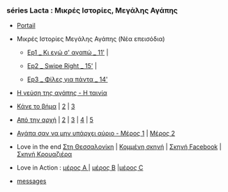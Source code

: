 ### séries Lacta : Μικρές Ιστορίες, Μεγάλης Αγάπης
* [Portail](https://www.youtube.com/user/LactaFilms)

* Μικρές Ιστορίες Μεγάλης Αγάπης (Nέα επεισόδια)
    * [Ep1 _ Κι εγώ σ' αγαπώ _ 11'](https://www.youtube.com/watch?v=n0oxjmuCsBI) |

    * [Ep2 _ Swipe Right _ 15'](https://www.youtube.com/watch?v=DdM6N-QbSxo) | 
    
    * [Ep3 _ Φίλες για πάντα _ 14'](https://www.youtube.com/watch?v=GFA2dBbmEOM)

* [Η γεύση της αγάπης - Η ταινία](https://www.youtube.com/watch?v=k4L0he1WC0I)
* [Κάνε το βήμα](https://www.youtube.com/watch?v=1DVeYgV97po) | 
[2](https://www.youtube.com/watch?v=mqJL7CeMVM4&list=RDCMUCFQi0B8pIJsxFMBDoldEKMg&index=4) | 
[3](https://www.youtube.com/watch?v=eFCqa1XBJOc)

* [Από την αρχή](https://www.youtube.com/watch?v=6PGhGoNyEyw&list=RDCMUCFQi0B8pIJsxFMBDoldEKMg&index=3) | 
[2](https://www.youtube.com/watch?v=lqpgL4n8_nI&list=RDCMUCFQi0B8pIJsxFMBDoldEKMg&index=23) | 
[3](https://www.youtube.com/watch?v=tGnJik6rKsk&list=RDCMUCFQi0B8pIJsxFMBDoldEKMg&index=18) | 
[4](https://www.youtube.com/watch?v=kQft3KOufvI&list=RDCMUCFQi0B8pIJsxFMBDoldEKMg&index=17) |
[5](https://www.youtube.com/watch?v=FBTj74K-Ruw&list=RDCMUCFQi0B8pIJsxFMBDoldEKMg&index=20)

* [Αγάπα σαν να μην υπάρχει αύριο - Μέρος 1](https://www.youtube.com/watch?v=ZwA-KjHgqqQ) | 
[Μέρος 2](https://www.youtube.com/watch?v=iF964hjgNFk)

* Love in the end
[Στη Θεσσαλονίκη](https://www.youtube.com/watch?v=93Lsm6m5kSg&list=PLr2EIY1gw8IH3MfyvSd4IRQm3y6bKfmHK) |
[Κομμένη σκηνή](https://www.youtube.com/watch?v=mVpzLDdqsqQ)
[](https://www.loveintheend.gr/videos) |
[Σκηνή Facebook](https://www.youtube.com/watch?v=Bl_vFBe6yhQ&list=PLr2EIY1gw8IH3MfyvSd4IRQm3y6bKfmHK&index=16) |
[Σκηνή Κρουαζιέρα](https://www.youtube.com/watch?v=e8Ad3Bfh0cM&list=PLr2EIY1gw8IH3MfyvSd4IRQm3y6bKfmHK&index=17)


* Love in Action : [μέρος A ](https://www.youtube.com/watch?v=bD1MmI8BzLE&list=RDCMUCFQi0B8pIJsxFMBDoldEKMg&index=30) | [μέρος B](https://www.youtube.com/watch?v=lDI95NnpVhE&list=RDCMUCFQi0B8pIJsxFMBDoldEKMg&index=43) |[μέρος C](https://www.youtube.com/watch?v=yjjg7gS5P_A&list=RDCMUCFQi0B8pIJsxFMBDoldEKMg&index=44)

* [messages](https://www.lacta.gr/demo_old)
